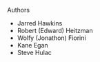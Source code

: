 Authors
- Jarred Hawkins
- Robert (Edward) Heitzman
- Wolfy (Jonathon) Fiorini
- Kane Egan
- Steve Hulac
